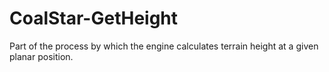# CoalStar-GetHeight
Part of the process by which the engine calculates terrain height at a given planar position. 
